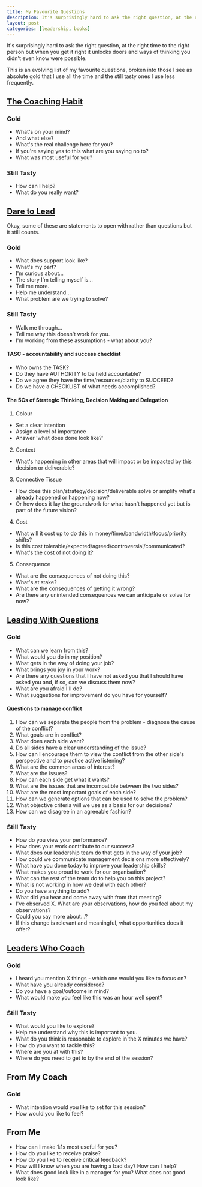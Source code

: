 ```yaml
---
title: My Favourite Questions
description: It's surprisingly hard to ask the right question, at the right time to the right person but when you get it right it unlocks doors and ways of thinking you didn't even know were possible. This is a list of my favourite questions.
layout: post
categories: [leadership, books]
---
```

It's surprisingly hard to ask the right question, at the right time to the right person but when you get it right it unlocks doors and ways of thinking you didn't even know were possible.

This is an evolving list of my favourite questions, broken into those I see as absolute gold that I use all the time and the still tasty ones I use less frequently.

## [The Coaching Habit](https://www.waterstones.com/book/coaching-habit/bungay-michael-stainer//9780978440749)

### Gold
- What's on your mind?
- And what else?
- What's the real challenge here for you?
- If you're saying yes to this what are you saying no to?
- What was most useful for you?

### Still Tasty
- How can I help?
- What do you really want?

## [Dare to Lead](https://www.waterstones.com/book/dare-to-lead/brene-brown/9781785042140)

Okay, some of these are statements to open with rather than questions but it still counts.

### Gold
- What does support look like?
- What's my part?
- I'm curious about...
- The story I'm telling myself is...
- Tell me more.
- Help me understand...
- What problem are we trying to solve?

### Still Tasty
- Walk me through...
- Tell me why this doesn't work for you.
- I'm working from these assumptions - what about you?

#### TASC - accountability and success checklist
  - Who owns the TASK?
  - Do they have AUTHORITY to be held accountable?
  - Do we agree they have the time/resources/clarity to SUCCEED?
  - Do we have a CHECKLIST of what needs accomplished?

#### The 5Cs of Strategic Thinking, Decision Making and Delegation
1. Colour
- Set a clear intention
- Assign a level of importance
- Answer 'what does done look like?'

2. Context
- What's happening in other areas that will impact or be impacted by this decision or deliverable?

3. Connective Tissue
- How does this plan/strategy/decision/deliverable solve or amplify what's already happened or happening now?
- Or how does it lay the groundwork for what hasn't happened yet but is part of the future vision?

4. Cost
- What will it cost up to do this in money/time/bandwidth/focus/priority shifts?
- Is this cost tolerable/expected/agreed/controversial/communicated?
- What's the cost of not doing it?

5. Consequence
- What are the consequences of not doing this?
- What's at stake?
- What are the consequences of getting it wrong?
- Are there any unintended consequences we can anticipate or solve for now?

## [Leading With Questions](https://www.waterstones.com/book/leading-with-questions/michael-j-marquardt/9781118658130)

### Gold
- What can we learn from this?
- What would you do in my position?
- What gets in the way of doing your job?
- What brings you joy in your work?
- Are there any questions that I have not asked you that I should have asked you and, if so, can we discuss them now?
- What are you afraid I'll do?
- What suggestions for improvement do you have for yourself?

#### Questions to manage conflict
1. How can we separate the people from the problem - diagnose the cause of the conflict?
2. What goals are in conflict?
3. What does each side want?
4. Do all sides have a clear understanding of the issue?
5. How can I encourage them to view the conflict from the other side's perspective and to practice active listening?
6. What are the common areas of interest?
7. What are the issues?
8. How can each side get what it wants?
9. What are the issues that are incompatible between the two sides?
10. What are the most important goals of each side?
11. How can we generate options that can be used to solve the problem?
12. What objective criteria will we use as a basis for our decisions?
13. How can we disagree in an agreeable fashion?

### Still Tasty
- How do you view your performance?
- How does your work contribute to our success?
- What does our leadership team do that gets in the way of your job?
- How could we communicate management decisions more effectively?
- What have you done today to improve your leadership skills?
- What makes you proud to work for our organisation?
- What can the rest of the team do to help you on this project?
- What is not working in how we deal with each other?
- Do you have anything to add?
- What did you hear and come away with from that meeting?
- I've observed X. What are your observations, how do you feel about my observations?
- Could you say more about...?
- If this change is relevant and meaningful, what opportunities does it offer?

## [Leaders Who Coach](https://betterconversations.co/courses-programmes/leaders-who-coach)
### Gold
- I heard you mention X things - which one would you like to focus on?
- What have you already considered?
- Do you have a goal/outcome in mind?
- What would make you feel like this was an hour well spent?

### Still Tasty
- What would you like to explore?
- Help me understand why this is important to you.
- What do you think is reasonable to explore in the X minutes we have?
- How do you want to tackle this?
- Where are you at with this?
- Where do you need to get to by the end of the session?

## From My Coach
### Gold
- What intention would you like to set for this session?
- How would you like to feel?

## From Me
- How can I make 1:1s most useful for you?
- How do you like to receive praise?
- How do you like to receive critical feedback?
- How will I know when you are having a bad day? How can I help?
- What does good look like in a manager for you? What does not good look like?

